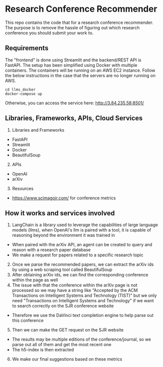 # Research Conference Recommender

This repo contains the code that for a research conference recommender. The purpose is to remove the hassle of figuring out which research conference you should submit your work to. 

## Requirements

The "frontend" is done using Streamlit and the backend/REST API is FastAPI. The setup has been simplified using Docker with multiple containers. The containers will be running on an AWS EC2 
instance. Follow the below instructions in the case that the servers are no longer running on AWS.

```
cd llms_docker
docker-compose up
```

Otherwise, you can access the service here: http://3.84.235.58:8501/

## Libraries, Frameworks, APIs, Cloud Services
1. Libraries and Frameworks
- FastAPI
- Streamlit
- Docker
- BeautifulSoup
2. APIs
- OpenAI
- arXiv
3. Resources
- https://www.scimagojr.com/ for conference metrics

## How it works and services involved
1. LangChain is a library used to leverage the capabilities of large language models (llms), when OpenAI's llm is paired with a tool, it is capable of reasoning beyond the environment it was 
trained in
- When paired with the arXiv API, an agent can be created to query and reason with a research paper database
- We make a request for papers related to a specific research topic
2. Once we parse the recommended papers, we can extract the arXiv ids by using a web scraping tool called BeautifulSoup
3. After obtaining arXiv ids, we can find the corresponding conference within the page as well
4. The issue with that the conference within the arXiv page is not processed so we may have a string like "Accepted by the ACM Transactions on Intelligent Systems and Technology (TIST)" but we only need "Transactions on Intelligent Systems and Technology" if we want to search correctly on the SJR conference website
- Therefore we use the DaVinci text completion engine to help parse out this conference
5. Then we can make the GET request on the SJR website
- The results may be multiple editions of the conference/journal, so we parse out all of them and get the most recent one
- The h5-index is then extracted 
6. We make our final suggestions based on these metrics



